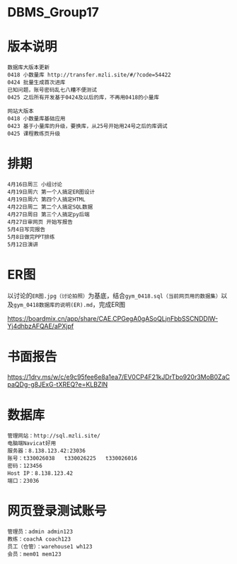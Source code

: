 # DBMS_Group17

# 版本说明
```
数据库大版本更新
0418 小数量库 http://transfer.mzli.site/#/?code=54422
0424 批量生成首次进库
已知问题，账号密码乱七八糟不便测试
0425 之后所有开发基于0424及以后的库，不再用0418的小量库
```

```
网站大版本
0418 小数量库基础应用
0423 基于小量库的升级，要换库，从25号开始用24号之后的库调试
0425 课程教练页升级
```

# 排期
```
4月16日周三 小组讨论
4月19日周六 第一个人搞定ER图设计
4月19日周六 第四个人搞定HTML
4月22日周二 第二个人搞定SQL数据
4月27日周日 第三个人搞定py后端
4月27日审网页 开始写报告
5月4日写完报告
5月8日做完PPT排练
5月12日演讲
```

# ER图
以讨论的`ER图.jpg（讨论拍照）`为基底，结合`gym_0418.sql（当前网页用的数据集）`以及`gym_0418数据库的说明(ER).md`，完成ER图

https://boardmix.cn/app/share/CAE.CPGegA0gASoQLjnFbbSSCNDDlW-Yj4dhbzAFQAE/aPXjpf

# 书面报告
https://1drv.ms/w/c/e9c95fee6e8a1ea7/EV0CP4F21kJDrTbo920r3MoB0ZaCpaQDg-g8JExG-tXREQ?e=KLBZlN


# 数据库
```
管理网站：http://sql.mzli.site/ 
电脑端Navicat好用
服务器：8.138.123.42:23036
账号：t330026038   t330026225   t330026016
密码：123456
Host IP：8.138.123.42
端口：23036
```

# 网页登录测试账号
```
管理员：admin admin123
教练：coachA coach123
员工（仓管）：warehouse1 wh123
会员：mem01 mem123
```